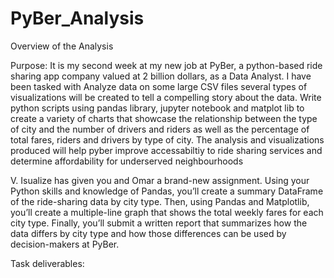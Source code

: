 # PyBer_Analysis

Overview of the Analysis

Purpose: It is my second week at my new job at PyBer, a python-based ride sharing app company valued at 2 billion dollars, as a Data Analyst. I have been tasked with
Analyze data on some large CSV files several types of visualizations will be created to tell a compelling story about the data. Write python scripts using pandas library, jupyter notebook and matplot lib to create a variety of charts that showcase the relationship between the type of city and the number of drivers and riders as well as the percentage of total fares, riders and drivers by type of city. The analysis and visualizations produced will help pyber improve accessabiltiy to ride sharing services and determine affordability for underserved neighbourhoods

V. Isualize has given you and Omar a brand-new assignment. Using your Python skills and knowledge of Pandas, you’ll create a summary DataFrame of the ride-sharing data by city type. Then, using Pandas and Matplotlib, you’ll create a multiple-line graph that shows the total weekly fares for each city type. Finally, you’ll submit a written report that summarizes how the data differs by city type and how those differences can be used by decision-makers at PyBer.

Task deliverables:
